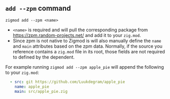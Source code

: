 ## `add --zpm` command
```
zigmod add --zpm <name>
```

- `<name>` is required and will pull the corresponding package from https://zpm.random-projects.net/ and add it to your `zig.mod`.
- Since zpm is not native to Zigmod is will also manually define the `name` and `main` attributes based on the zpm data. Normally, if the source you reference contains a `zig.mod` file in its root, those fields are not required to defined by the dependent.

For example running `zigmod add --zpm apple_pie` will append the following to your `zig.mod`:

```yml
  - src: git https://github.com/Luukdegram/apple_pie
    name: apple_pie
    main: src/apple_pie.zig
```
